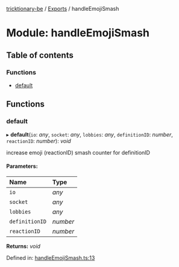 [tricktionary-be](../README.md) / [Exports](../modules.md) / handleEmojiSmash

# Module: handleEmojiSmash

## Table of contents

### Functions

- [default](handleemojismash.md#default)

## Functions

### default

▸ **default**(`io`: *any*, `socket`: *any*, `lobbies`: *any*, `definitionID`: *number*, `reactionID`: *number*): *void*

increase emoji (reactionID) smash counter for definitionID

#### Parameters:

Name | Type |
:------ | :------ |
`io` | *any* |
`socket` | *any* |
`lobbies` | *any* |
`definitionID` | *number* |
`reactionID` | *number* |

**Returns:** *void*

Defined in: [handleEmojiSmash.ts:13](https://github.com/story-squad/tricktionary-be/blob/f060393/src/sockets/handleEmojiSmash.ts#L13)
